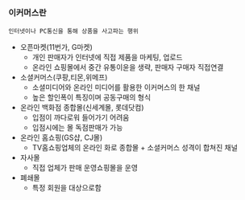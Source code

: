 ### 이커머스란
 `인터넷이나 PC통신을 통해 상품을 사고파는 행위`

* 오픈마켓(11번가, G마켓)
  * 개인 판매자가 인터넷에 직접 제품을 마케팅, 업로드
  * 온라인 쇼핑몰에서 중간 유통이윤을 생략, 판매자 구매자 직접연결
* 소셜커머스(쿠팡,티몬,위메프)
  * 소셜미디어와 온라인 미디어를 활용한 이커머스의 한 채널
  * 높은 할인폭이 특징이며 공동구매의 형식
* 온라인 백화점 종합몰(신세계몰, 롯데닷컴)
  * 입점이 까다로워 들어가기 어려움
  * 입점시에는 몰 독점판매가 가능
* 온라인 홈쇼핑(GS샵, CJ몰)
  * TV홈쇼핑업체의 온라인 화로 종합몰 + 소셜커머스 성격이 합쳐진 채널
* 자사몰
  * 직접 업체가 판매 운영쇼핑몰을 운영
* 폐쇄몰
  * 특정 회원을 대상으로함